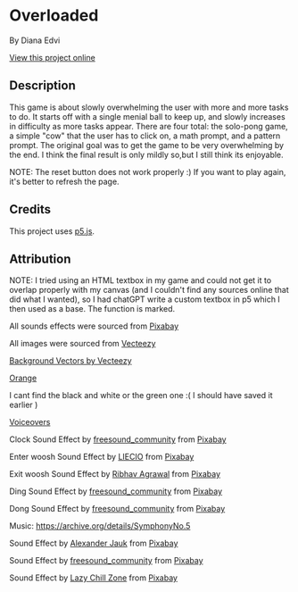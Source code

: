 # Overloaded

By Diana Edvi

[View this project online](https://dianaedvi.github.io/cart-253/Assignments/Variation-Jam/)

## Description

This game is about slowly overwhelming the user with more and more tasks to do. It starts off with a single menial ball
to keep up, and slowly increases in difficulty as more tasks appear. There are four total: the solo-pong game, a
simple "cow" that the user has to click on, a math prompt, and a pattern prompt. The original goal was to get the game
to be very overwhelming by the end. I think the final result is only mildly so,but I still think its enjoyable.

NOTE: The reset button does not work properly :) If you want to play again, it's better to refresh the page.

## Credits

This project uses [p5.js](https://p5js.org).

## Attribution

NOTE: I tried using an HTML textbox in my game and could not get it to overlap properly with my canvas (and I couldn't
find any sources online that did what I wanted), so I had chatGPT write a custom textbox in p5 which I then used as a
base. The function is marked.

All sounds effects were sourced from
<a href="https://pixabay.com//?utm_source=link-attribution&utm_medium=referral&utm_campaign=music&utm_content=195970">
Pixabay</a>

All images were sourced from
[Vecteezy](https://www.vecteezy.com/png/34466307-retro-vintage-spiral-background
)

<a href="https://www.vecteezy.com/free-vector/background">Background Vectors by Vecteezy</a>

[Orange](https://www.vecteezy.com/png/34466307-retro-vintage-spiral-background)

I cant find the black and white or the green one :( I should have saved it earlier )

[Voiceovers](https://ttsreader.com/player/)

Clock Sound Effect
by <a href="https://pixabay.com/users/freesound_community-46691455/?utm_source=link-attribution&utm_medium=referral&utm_campaign=music&utm_content=58822">
freesound_community</a>
from <a href="https://pixabay.com//?utm_source=link-attribution&utm_medium=referral&utm_campaign=music&utm_content=58822">
Pixabay</a>

Enter woosh Sound Effect
by <a href="https://pixabay.com/users/liecio-3298866/?utm_source=link-attribution&utm_medium=referral&utm_campaign=music&utm_content=109592">
LIECIO</a>
from <a href="https://pixabay.com//?utm_source=link-attribution&utm_medium=referral&utm_campaign=music&utm_content=109592">
Pixabay</a>

Exit woosh Sound Effect
by <a href="https://pixabay.com/users/ribhavagrawal-39286533/?utm_source=link-attribution&utm_medium=referral&utm_campaign=music&utm_content=230554">
Ribhav Agrawal</a>
from <a href="https://pixabay.com/sound-effects//?utm_source=link-attribution&utm_medium=referral&utm_campaign=music&utm_content=230554">
Pixabay</a>

Ding Sound Effect
by <a href="https://pixabay.com/users/freesound_community-46691455/?utm_source=link-attribution&utm_medium=referral&utm_campaign=music&utm_content=67618">
freesound_community</a>
from <a href="https://pixabay.com/sound-effects//?utm_source=link-attribution&utm_medium=referral&utm_campaign=music&utm_content=67618">
Pixabay</a>

Dong Sound Effect
by <a href="https://pixabay.com/users/freesound_community-46691455/?utm_source=link-attribution&utm_medium=referral&utm_campaign=music&utm_content=37310">
freesound_community</a>
from <a href="https://pixabay.com//?utm_source=link-attribution&utm_medium=referral&utm_campaign=music&utm_content=37310">
Pixabay</a>

Music: https://archive.org/details/SymphonyNo.5

Sound Effect
by <a href="https://pixabay.com/users/alex_jauk-16800354/?utm_source=link-attribution&utm_medium=referral&utm_campaign=music&utm_content=195970">
Alexander Jauk</a>
from <a href="https://pixabay.com//?utm_source=link-attribution&utm_medium=referral&utm_campaign=music&utm_content=195970">
Pixabay</a>

Sound Effect
by <a href="https://pixabay.com/users/freesound_community-46691455/?utm_source=link-attribution&utm_medium=referral&utm_campaign=music&utm_content=104587">
freesound_community</a>
from <a href="https://pixabay.com//?utm_source=link-attribution&utm_medium=referral&utm_campaign=music&utm_content=104587">
Pixabay</a>

Sound Effect
by <a href="https://pixabay.com/users/lazychillzone-40482846/?utm_source=link-attribution&utm_medium=referral&utm_campaign=music&utm_content=223546">
Lazy Chill Zone</a>
from <a href="https://pixabay.com//?utm_source=link-attribution&utm_medium=referral&utm_campaign=music&utm_content=223546">
Pixabay</a>